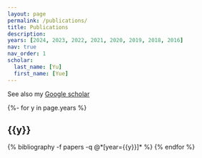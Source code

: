 ```yaml
---
layout: page
permalink: /publications/
title: Publications
description: 
years: [2024, 2023, 2022, 2021, 2020, 2019, 2018, 2016]
nav: true
nav_order: 1
scholar:
  last_name: [Yu]
  first_name: [Yue]
---
```


See also my <a href="https://scholar.google.com/citations?user=bwhxFnEAAAAJ&hl=en">Google scholar</a> 

<!-- _pages/publications.md -->
<div class="publications">

{%- for y in page.years %}
  <h2 class="year">{{y}}</h2>
  {% bibliography -f papers -q @*[year={{y}}]* %}
{% endfor %}

</div>
